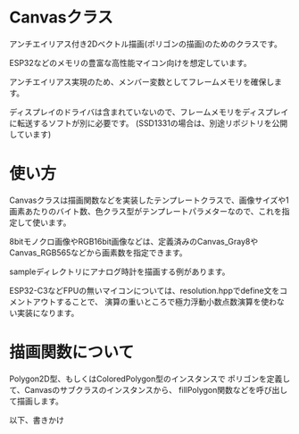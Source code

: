 # Canvasクラス
アンチエイリアス付き2Dベクトル描画(ポリゴンの描画)のためのクラスです。

ESP32などのメモリの豊富な高性能マイコン向けを想定しています。

アンチエイリアス実現のため、メンバー変数としてフレームメモリを確保します。

ディスプレイのドライバは含まれていないので、フレームメモリをディスプレイに転送するソフトが別に必要です。
(SSD1331の場合は、別途リポジトリを公開しています)

# 使い方
Canvasクラスは描画関数などを実装したテンプレートクラスで、画像サイズや1画素あたりのバイト数、色クラス型がテンプレートパラメターなので、これを指定して使います。

8bitモノクロ画像やRGB16bit画像などは、定義済みのCanvas_Gray8やCanvas_RGB565などから画素数を指定できます。

sampleディレクトリにアナログ時計を描画する例があります。

ESP32-C3などFPUの無いマイコンについては、resolution.hppでdefine文をコメントアウトすることで、
演算の重いところで極力浮動小数点数演算を使わない実装になります。

# 描画関数について
Polygon2D型、もしくはColoredPolygon型のインスタンスで
ポリゴンを定義して、Canvasのサブクラスのインスタンスから、
fillPolygon関数などを呼び出して描画します。

以下、書きかけ


